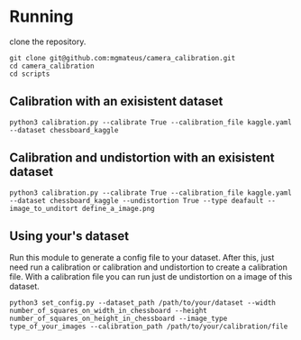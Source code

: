 # Running
clone the repository.
```
git clone git@github.com:mgmateus/camera_calibration.git
cd camera_calibration
cd scripts
```
## Calibration with an exisistent dataset
```
python3 calibration.py --calibrate True --calibration_file kaggle.yaml --dataset chessboard_kaggle
```
## Calibration and undistortion with an exisistent dataset
```
python3 calibration.py --calibrate True --calibration_file kaggle.yaml --dataset chessboard_kaggle --undistortion True --type deafault --image_to_unditort define_a_image.png 
```
## Using your's dataset
Run this module to generate a config file to your dataset. After this, just need run a calibration or calibration and undistortion to create a calibration file. With a calibration file you can run just de undistortion on a image of this dataset.
```
python3 set_config.py --dataset_path /path/to/your/dataset --width number_of_squares_on_width_in_chessboard --height number_of_squares_on_height_in_chessboard --image_type type_of_your_images --calibration_path /path/to/your/calibration/file
```
